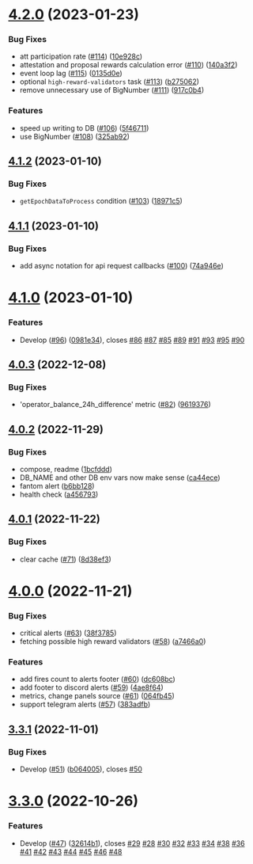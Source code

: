 # [4.2.0](https://github.com/lidofinance/ethereum-validators-monitoring/compare/4.1.2...4.2.0) (2023-01-23)


### Bug Fixes

* att participation rate ([#114](https://github.com/lidofinance/ethereum-validators-monitoring/issues/114)) ([10e928c](https://github.com/lidofinance/ethereum-validators-monitoring/commit/10e928c1b0c5f01412f236c8f643e44cb19a5340))
* attestation and proposal rewards calculation error ([#110](https://github.com/lidofinance/ethereum-validators-monitoring/issues/110)) ([140a3f2](https://github.com/lidofinance/ethereum-validators-monitoring/commit/140a3f20c8a917059df76cf49d198c0ae0b694c3))
* event loop lag ([#115](https://github.com/lidofinance/ethereum-validators-monitoring/issues/115)) ([0135d0e](https://github.com/lidofinance/ethereum-validators-monitoring/commit/0135d0edec5e5254fd094b1fb48e2310c860678d))
* optional `high-reward-validators` task ([#113](https://github.com/lidofinance/ethereum-validators-monitoring/issues/113)) ([b275062](https://github.com/lidofinance/ethereum-validators-monitoring/commit/b275062b67806a206a3e738737121873edb4bfc3))
* remove unnecessary use of BigNumber ([#111](https://github.com/lidofinance/ethereum-validators-monitoring/issues/111)) ([917c0b4](https://github.com/lidofinance/ethereum-validators-monitoring/commit/917c0b4e6f50c3ff22b8f75fc4f505111161d424))


### Features

* speed up writing to DB ([#106](https://github.com/lidofinance/ethereum-validators-monitoring/issues/106)) ([5f46711](https://github.com/lidofinance/ethereum-validators-monitoring/commit/5f46711f2feaaf2978e33d68d47dc81b8163f4b8))
* use BigNumber ([#108](https://github.com/lidofinance/ethereum-validators-monitoring/issues/108)) ([325ab92](https://github.com/lidofinance/ethereum-validators-monitoring/commit/325ab92cb2cc082f2525280215b2ffbb39615ea5))



## [4.1.2](https://github.com/lidofinance/ethereum-validators-monitoring/compare/4.1.1...4.1.2) (2023-01-10)


### Bug Fixes

* `getEpochDataToProcess` condition ([#103](https://github.com/lidofinance/ethereum-validators-monitoring/issues/103)) ([18971c5](https://github.com/lidofinance/ethereum-validators-monitoring/commit/18971c53b995c5c37e21bae28277f910a5bdabcd))



## [4.1.1](https://github.com/lidofinance/ethereum-validators-monitoring/compare/4.1.0...4.1.1) (2023-01-10)


### Bug Fixes

* add async notation for api request callbacks ([#100](https://github.com/lidofinance/ethereum-validators-monitoring/issues/100)) ([74a946e](https://github.com/lidofinance/ethereum-validators-monitoring/commit/74a946ec593d1cbbdd56cf53387defef04051eb6))



# [4.1.0](https://github.com/lidofinance/ethereum-validators-monitoring/compare/4.0.3...4.1.0) (2023-01-10)


### Features

* Develop ([#96](https://github.com/lidofinance/ethereum-validators-monitoring/issues/96)) ([0981e34](https://github.com/lidofinance/ethereum-validators-monitoring/commit/0981e345109ffe69a823396906b618fc5582f10b)), closes [#86](https://github.com/lidofinance/ethereum-validators-monitoring/issues/86) [#87](https://github.com/lidofinance/ethereum-validators-monitoring/issues/87) [#85](https://github.com/lidofinance/ethereum-validators-monitoring/issues/85) [#89](https://github.com/lidofinance/ethereum-validators-monitoring/issues/89) [#91](https://github.com/lidofinance/ethereum-validators-monitoring/issues/91) [#93](https://github.com/lidofinance/ethereum-validators-monitoring/issues/93) [#95](https://github.com/lidofinance/ethereum-validators-monitoring/issues/95) [#90](https://github.com/lidofinance/ethereum-validators-monitoring/issues/90)



## [4.0.3](https://github.com/lidofinance/ethereum-validators-monitoring/compare/4.0.2...4.0.3) (2022-12-08)


### Bug Fixes

* 'operator_balance_24h_difference' metric ([#82](https://github.com/lidofinance/ethereum-validators-monitoring/issues/82)) ([9619376](https://github.com/lidofinance/ethereum-validators-monitoring/commit/961937621ebbd287bec0b4a2ad463522f4392b93))



## [4.0.2](https://github.com/lidofinance/ethereum-validators-monitoring/compare/4.0.1...4.0.2) (2022-11-29)


### Bug Fixes

* compose, readme ([1bcfddd](https://github.com/lidofinance/ethereum-validators-monitoring/commit/1bcfddd62b1a52e80d41191064b300b9ac00027c))
* DB_NAME and other DB env vars now make sense ([ca44ece](https://github.com/lidofinance/ethereum-validators-monitoring/commit/ca44ece380730b73e9168054afe1867549e925aa))
* fantom alert ([b6bb128](https://github.com/lidofinance/ethereum-validators-monitoring/commit/b6bb128d75459ee891264f7d8e0cd46c0d902b54))
* health check ([a456793](https://github.com/lidofinance/ethereum-validators-monitoring/commit/a456793faab1d67ed7221524553249dea8bc44a6))



## [4.0.1](https://github.com/lidofinance/ethereum-validators-monitoring/compare/4.0.0...4.0.1) (2022-11-22)


### Bug Fixes

* clear cache ([#71](https://github.com/lidofinance/ethereum-validators-monitoring/issues/71)) ([8d38ef3](https://github.com/lidofinance/ethereum-validators-monitoring/commit/8d38ef3ed60f81ee162509bf0a455b4b6e9e903e))



# [4.0.0](https://github.com/lidofinance/ethereum-validators-monitoring/compare/3.3.1...4.0.0) (2022-11-21)


### Bug Fixes

* critical alerts ([#63](https://github.com/lidofinance/ethereum-validators-monitoring/issues/63)) ([38f3785](https://github.com/lidofinance/ethereum-validators-monitoring/commit/38f3785b76e9af61c01eebe65973c4ceaa2b2c43))
* fetching possible high reward validators ([#58](https://github.com/lidofinance/ethereum-validators-monitoring/issues/58)) ([a7466a0](https://github.com/lidofinance/ethereum-validators-monitoring/commit/a7466a08fb3e96d46d8f3418b8e4b66bb86e1dce))


### Features

* add fires count to alerts footer ([#60](https://github.com/lidofinance/ethereum-validators-monitoring/issues/60)) ([dc608bc](https://github.com/lidofinance/ethereum-validators-monitoring/commit/dc608bcd13de53ce132318e30f8f0bcd2bbef700))
* add footer to discord alerts ([#59](https://github.com/lidofinance/ethereum-validators-monitoring/issues/59)) ([4ae8f64](https://github.com/lidofinance/ethereum-validators-monitoring/commit/4ae8f640e49114effe5eef23fb122c045db5e971))
* metrics, change panels source ([#61](https://github.com/lidofinance/ethereum-validators-monitoring/issues/61)) ([064fb45](https://github.com/lidofinance/ethereum-validators-monitoring/commit/064fb451b1e627b6f1a46c5b0aaf28fc3b37cabe))
* support telegram alerts ([#57](https://github.com/lidofinance/ethereum-validators-monitoring/issues/57)) ([383adfb](https://github.com/lidofinance/ethereum-validators-monitoring/commit/383adfbc56ca0c171bf8c01acb539c2e26975a78))



## [3.3.1](https://github.com/lidofinance/ethereum-validators-monitoring/compare/3.3.0...3.3.1) (2022-11-01)


### Bug Fixes

* Develop ([#51](https://github.com/lidofinance/ethereum-validators-monitoring/issues/51)) ([b064005](https://github.com/lidofinance/ethereum-validators-monitoring/commit/b0640059bee5152f29c70db465542ce41e94ea65)), closes [#50](https://github.com/lidofinance/ethereum-validators-monitoring/issues/50)



# [3.3.0](https://github.com/lidofinance/ethereum-validators-monitoring/compare/3.2.1...3.3.0) (2022-10-26)


### Features

* Develop ([#47](https://github.com/lidofinance/ethereum-validators-monitoring/issues/47)) ([32614b1](https://github.com/lidofinance/ethereum-validators-monitoring/commit/32614b186adff3fc8f0d206ede29be5e7fe0f894)), closes [#29](https://github.com/lidofinance/ethereum-validators-monitoring/issues/29) [#28](https://github.com/lidofinance/ethereum-validators-monitoring/issues/28) [#30](https://github.com/lidofinance/ethereum-validators-monitoring/issues/30) [#32](https://github.com/lidofinance/ethereum-validators-monitoring/issues/32) [#33](https://github.com/lidofinance/ethereum-validators-monitoring/issues/33) [#34](https://github.com/lidofinance/ethereum-validators-monitoring/issues/34) [#38](https://github.com/lidofinance/ethereum-validators-monitoring/issues/38) [#36](https://github.com/lidofinance/ethereum-validators-monitoring/issues/36) [#41](https://github.com/lidofinance/ethereum-validators-monitoring/issues/41) [#42](https://github.com/lidofinance/ethereum-validators-monitoring/issues/42) [#43](https://github.com/lidofinance/ethereum-validators-monitoring/issues/43) [#44](https://github.com/lidofinance/ethereum-validators-monitoring/issues/44) [#45](https://github.com/lidofinance/ethereum-validators-monitoring/issues/45) [#46](https://github.com/lidofinance/ethereum-validators-monitoring/issues/46) [#48](https://github.com/lidofinance/ethereum-validators-monitoring/issues/48)



